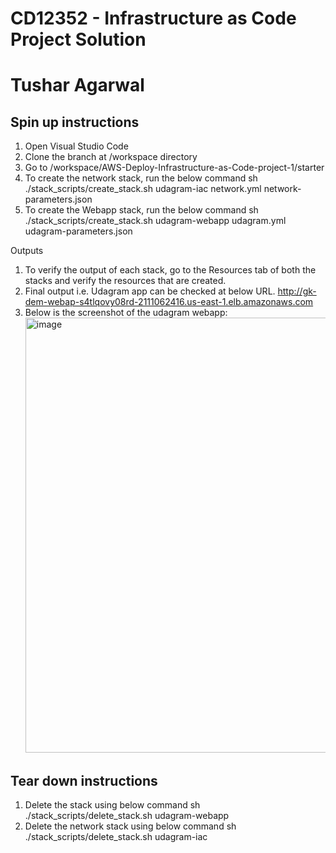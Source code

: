 # CD12352 - Infrastructure as Code Project Solution
# Tushar Agarwal

## Spin up instructions
1. Open Visual Studio Code
2. Clone the branch at /workspace directory
3. Go to /workspace/AWS-Deploy-Infrastructure-as-Code-project-1/starter
4. To create the network stack, run the below command
    sh ./stack_scripts/create_stack.sh udagram-iac network.yml network-parameters.json
5. To create the Webapp stack, run the below command
    sh ./stack_scripts/create_stack.sh udagram-webapp udagram.yml udagram-parameters.json

Outputs
1. To verify the output of each stack, go to the Resources tab of both the stacks and verify the resources that are created.
2. Final output i.e. Udagram app can be checked at below URL. 
   http://gk-dem-webap-s4tlqovy08rd-2111062416.us-east-1.elb.amazonaws.com
3. Below is the screenshot of the udagram webapp:
   <img width="696" alt="image" src="https://github.com/user-attachments/assets/dd62bfdc-5845-446c-9c88-172ce65bb08a">


## Tear down instructions

1. Delete the stack using below command
   sh ./stack_scripts/delete_stack.sh udagram-webapp
2. Delete the network stack using below command
   sh ./stack_scripts/delete_stack.sh udagram-iac
